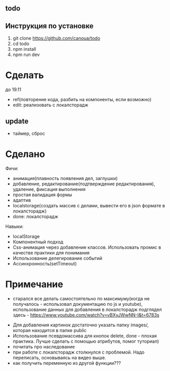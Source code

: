 ## todo

## Инструкция по установке

1. git clone https://github.com/canoua/todo
2. cd todo
3. npm install
4. npm run dev

# Сделать

до 19.11

- ref(повторение кода, разбить на компоненты, если возможно)
- edit: реализовать с локалсторадж

## update

- таймер, сброс

# Сделано

Фичи:

- анимация(плавность появления дел, заглушки)
- добавление, редактирование(подтверждение редактирования), удаление, фиксация выполнения
- простая валидация формы
- адаптив
- localstorage(создать массив с делами, вывести его в json формате в локалсторадж)
- done: локалсторадж

Навыки:

- localStorage
- Компонентный подход
- Css-анимация через добавление классов. Использовать промис в качестве практики для понимания
- Использование делегирование событий
- Ассинхронность(setTimeout)

# Примечание

- старался все делать самостоятельно по максимуму(когда не получалось - использовал документацию по js и youtube), использование данных для добавления в локалсторадж подглядел здесь - https://www.youtube.com/watch?v=vBXyJWwNN-I&t=6783s

* Для добавления картинок достаточно указать папку images/, которая находится в папке public
* Использование псевдомассива для кнопок delete, done - плохая практика. Лучше сделать с помощью атрибутов, помог туториал)
* почитать про наследование
* при работе с локалсторадж столкнулся с проблемой. Надо переписать, основываясь на видео выше.
* как получить переменную из другой функции???
